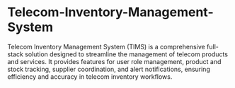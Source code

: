 # Telecom-Inventory-Management-System
Telecom Inventory Management System (TIMS) is a comprehensive full-stack solution designed to streamline the management of telecom products and services. It provides features for user role management, product and stock tracking, supplier coordination, and alert notifications, ensuring efficiency and accuracy in telecom inventory workflows.
